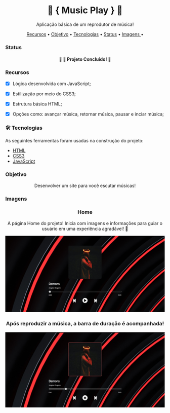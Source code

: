 <h1 align="center"> 🐧 { Music Play }  🐧 </h1>
<p align="center"> Aplicação básica de um reprodutor de música!</p>

<p align="center">
 <a href="#recursos">Recursos</a> •
  <a href="#objetivo">Objetivo</a> •
 <a href="#tecnologias">Tecnologias</a> • 
 <a href="#status">Status</a> • 
 <a href=#imagens"> Imagens </a> • 
</p>


### Status


<h4 align="center"> 
	🎯 🚀 Projeto Concluído! 🎯
</h4>


### Recursos

- [x] Lógica desenvolvida com JavaScript;
- [x] Estilização por meio do CSS3;
- [x] Estrutura básica HTML;
- [x] Opções como: avançar música, retornar música, pausar e inciar música;


### 🛠 Tecnologias

As seguintes ferramentas foram usadas na construção do projeto:


- [HTML](https://pt.wikipedia.org/wiki/HTML/)
- [CSS3](https://pt.wikipedia.org/wiki/CSS3/)
- [JavaScript](https://www.javascript.com/)

### Objetivo


 <p align="center">Desenvolver um site para você escutar músicas!</p>



### Imagens

<h3 align="center"> Home </h3>

<p align="center"> A página Home do projeto! Inicia com imagens e informações para guiar o usuário em uma experiência agradável! 🐧 </p>


![Screenshot](/images/home.png)

<h3 align="center">Após reproduzir a música, a barra de duração é acompanhada! </h3>

![Screenshot](/images/one.jpeg)


